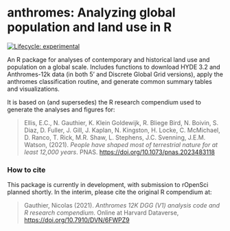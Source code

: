 # anthromes: Analyzing global population and land use in R

[![Lifecycle: experimental](https://img.shields.io/badge/lifecycle-experimental-orange.svg)](https://lifecycle.r-lib.org/articles/stages.html#experimental)

An R package for analyses of contemporary and historical land use and population on a global scale. Includes functions to download HYDE 3.2 and Anthromes-12k data (in both 5’ and Discrete Global Grid versions), apply the anthromes classification routine, and generate common summary tables and visualizations. 

It is based on (and supersedes) the R research compendium used to generate the analyses and figures for:

> Ellis, E.C., N. Gauthier, K. Klein Goldewijk, R. Bliege Bird, N. Boivin, S. Diaz, D. Fuller, J. Gill, J. Kaplan, N. Kingston, H. Locke, C. McMichael, D. Ranco, T. Rick, M.R. Shaw, L. Stephens, J.C. Svenning, J.E.M. Watson, (2021). *People have shaped most of terrestrial nature for at least 12,000 years*. PNAS.
> <https://doi.org/10.1073/pnas.2023483118>

### How to cite

This package is currently in development, with submission to rOpenSci planned shortly. In the interim, please cite the original R compendium at:

> Gauthier, Nicolas (2021). *Anthromes 12K DGG (V1) analysis code and R research compendium*. Online at Harvard Dataverse, 
> <https://doi.org/10.7910/DVN/6FWPZ9>
